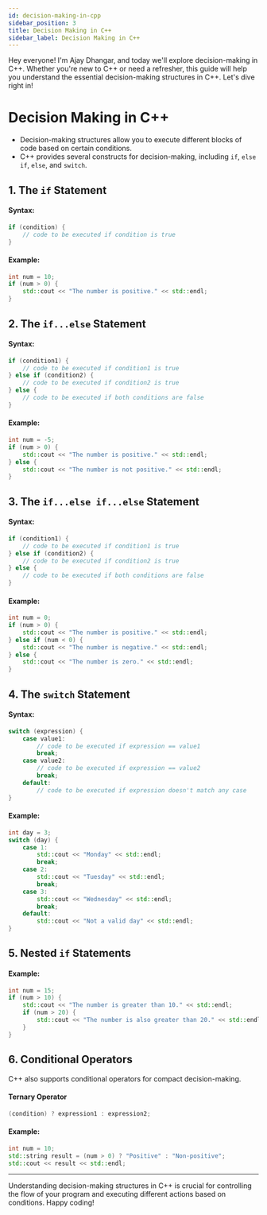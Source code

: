 ```yaml
---
id: decision-making-in-cpp
sidebar_position: 3
title: Decision Making in C++
sidebar_label: Decision Making in C++
---
```


Hey everyone! I'm Ajay Dhangar, and today we'll explore decision-making in C++. Whether you're new to C++ or need a refresher, this guide will help you understand the essential decision-making structures in C++. Let's dive right in!

# Decision Making in C++

* Decision-making structures allow you to execute different blocks of code based on certain conditions.
* C++ provides several constructs for decision-making, including `if`, `else` `if`, `else`, and `switch`.

## 1. The `if` Statement
#### Syntax:
```cpp
if (condition) {
    // code to be executed if condition is true
}
```
#### Example: 
```cpp
int num = 10;
if (num > 0) {
    std::cout << "The number is positive." << std::endl;
}
```

## 2. The `if...else` Statement
#### Syntax:
```cpp
if (condition1) {
    // code to be executed if condition1 is true
} else if (condition2) {
    // code to be executed if condition2 is true
} else {
    // code to be executed if both conditions are false
}

```
#### Example: 
```cpp
int num = -5;
if (num > 0) {
    std::cout << "The number is positive." << std::endl;
} else {
    std::cout << "The number is not positive." << std::endl;
}
```

## 3. The `if...else if...else` Statement
#### Syntax:
```cpp
if (condition1) {
    // code to be executed if condition1 is true
} else if (condition2) {
    // code to be executed if condition2 is true
} else {
    // code to be executed if both conditions are false
}

```
#### Example: 
```cpp
int num = 0;
if (num > 0) {
    std::cout << "The number is positive." << std::endl;
} else if (num < 0) {
    std::cout << "The number is negative." << std::endl;
} else {
    std::cout << "The number is zero." << std::endl;
}

```


## 4. The `switch` Statement
#### Syntax:
```cpp
switch (expression) {
    case value1:
        // code to be executed if expression == value1
        break;
    case value2:
        // code to be executed if expression == value2
        break;
    default:
        // code to be executed if expression doesn't match any case
}
```
#### Example: 
```cpp
int day = 3;
switch (day) {
    case 1:
        std::cout << "Monday" << std::endl;
        break;
    case 2:
        std::cout << "Tuesday" << std::endl;
        break;
    case 3:
        std::cout << "Wednesday" << std::endl;
        break;
    default:
        std::cout << "Not a valid day" << std::endl;
}

```

## 5. Nested `if` Statements
#### Example: 
```cpp
int num = 15;
if (num > 10) {
    std::cout << "The number is greater than 10." << std::endl;
    if (num > 20) {
        std::cout << "The number is also greater than 20." << std::endl;
    }
}
```

## 6. Conditional Operators
C++ also supports conditional operators for compact decision-making.

#### Ternary Operator
```cpp
(condition) ? expression1 : expression2;

```

#### Example:
```cpp
int num = 10;
std::string result = (num > 0) ? "Positive" : "Non-positive";
std::cout << result << std::endl;

```

---

Understanding decision-making structures in C++ is crucial for controlling the flow of your program and executing different actions based on conditions. Happy coding!